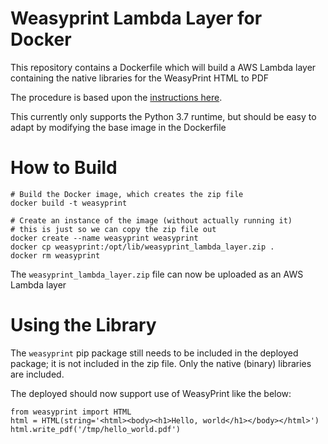 # Weasyprint Lambda Layer for Docker
This repository contains a Dockerfile which will build a AWS Lambda layer containing the native libraries for the WeasyPrint HTML to PDF 

The procedure is based upon the [instructions here](https://aws.amazon.com/premiumsupport/knowledge-center/lambda-linux-binary-package/).

This currently only supports the Python 3.7 runtime, but should be easy to adapt by modifying the base image in the Dockerfile

# How to Build

```
# Build the Docker image, which creates the zip file
docker build -t weasyprint

# Create an instance of the image (without actually running it)
# this is just so we can copy the zip file out
docker create --name weasyprint weasyprint
docker cp weasyprint:/opt/lib/weasyprint_lambda_layer.zip .
docker rm weasyprint
```

The `weasyprint_lambda_layer.zip` file can now be uploaded as an AWS Lambda layer

# Using the Library
The `weasyprint` pip package still needs to be included in the deployed package; it is not included in the zip file. Only the native (binary) libraries are included.

The deployed should now support use of WeasyPrint like the below:
```
from weasyprint import HTML
html = HTML(string='<html><body><h1>Hello, world</h1></body></html>')
html.write_pdf('/tmp/hello_world.pdf')
```
